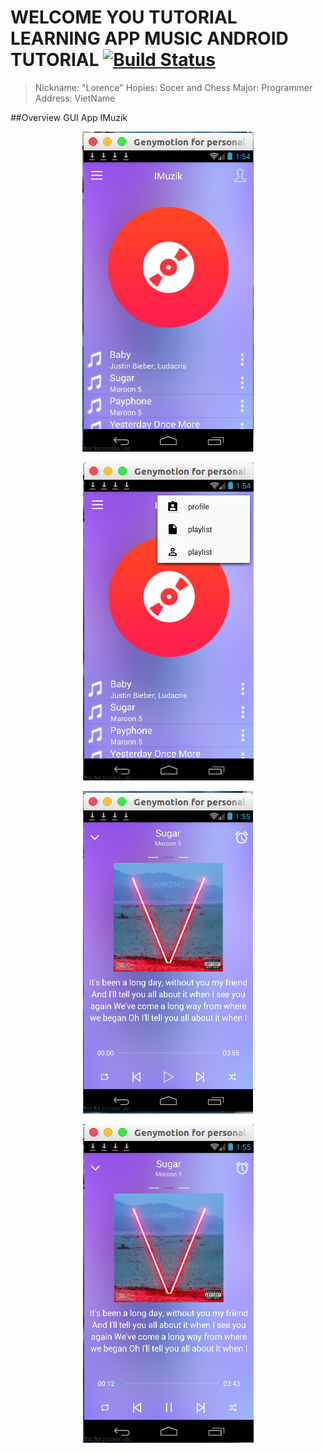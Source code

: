 # WELCOME YOU TUTORIAL LEARNING APP MUSIC ANDROID TUTORIAL [![Build Status](https://travis-ci.org/nomensa/jquery.hide-show.svg)](https://travis-ci.org/nomensa/jquery.hide-show.svg?branch=master)

> Nickname: "Lorence"
> Hopies: Socer and Chess
> Major: Programmer
> Address: VietName

##Overview GUI App IMuzik

<p align="center">
  <img src="https://github.com/danisluis6/Android-DemoApp/blob/master/App%20Music/1.png">
</p>

<p align="center">
  <img src="https://github.com/danisluis6/Android-DemoApp/blob/master/App%20Music/2.png">
</p>

<p align="center">
  <img src="https://github.com/danisluis6/Android-DemoApp/blob/master/App%20Music/3.png">
</p>

<p align="center">
  <img src="https://github.com/danisluis6/Android-DemoApp/blob/master/App%20Music/4.png">
</p>

